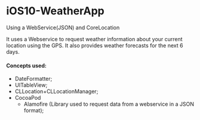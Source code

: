 # iOS10-WeatherApp
Using a WebService(JSON) and CoreLocation

It uses a Webservice to request weather information about your current location using the GPS.
It also provides weather forecasts for the next 6 days.

#### Concepts used:
* DateFormatter;
* UITableView;
* CLLocation+CLLocationManager;
* CocoaPod
  * Alamofire (Library used to request data from a webservice in a JSON format);
